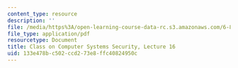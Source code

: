 ```yaml
---
content_type: resource
description: ''
file: /media/https%3A/open-learning-course-data-rc.s3.amazonaws.com/6-858-computer-systems-security-fall-2014/133e478bc502ccd273e8ffc40824950c_MIT6_858F14_lec16.pdf
file_type: application/pdf
resourcetype: Document
title: Class on Computer Systems Security, Lecture 16
uid: 133e478b-c502-ccd2-73e8-ffc40824950c
---
```

